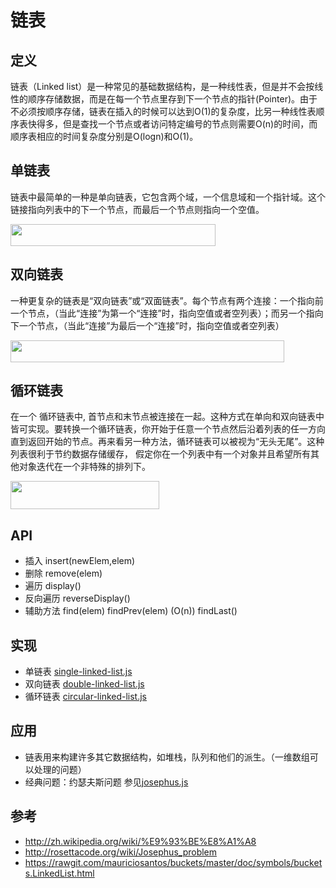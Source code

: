 链表
==========

## 定义

链表（Linked list）是一种常见的基础数据结构，是一种线性表，但是并不会按线性的顺序存储数据，而是在每一个节点里存到下一个节点的指针(Pointer)。由于不必须按顺序存储，链表在插入的时候可以达到O(1)的复杂度，比另一种线性表顺序表快得多，但是查找一个节点或者访问特定编号的节点则需要O(n)的时间，而顺序表相应的时间复杂度分别是O(logn)和O(1)。

## 单链表

链表中最简单的一种是单向链表，它包含两个域，一个信息域和一个指针域。这个链接指向列表中的下一个节点，而最后一个节点则指向一个空值。

<img src="http://upload.wikimedia.org/wikipedia/commons/thumb/6/6d/Singly-linked-list.svg/816px-Singly-linked-list.svg.png" width="328" height="35" >

## 双向链表

一种更复杂的链表是“双向链表”或“双面链表”。每个节点有两个连接：一个指向前一个节点，（当此“连接”为第一个“连接”时，指向空值或者空列表）；而另一个指向下一个节点，（当此“连接”为最后一个“连接”时，指向空值或者空列表）

<img src="http://upload.wikimedia.org/wikipedia/commons/thumb/5/5e/Doubly-linked-list.svg/1220px-Doubly-linked-list.svg.png" width="438" height="35" >



## 循环链表
在一个 循环链表中, 首节点和末节点被连接在一起。这种方式在单向和双向链表中皆可实现。要转换一个循环链表，你开始于任意一个节点然后沿着列表的任一方向直到返回开始的节点。再来看另一种方法，循环链表可以被视为“无头无尾”。这种列表很利于节约数据存储缓存， 假定你在一个列表中有一个对象并且希望所有其他对象迭代在一个非特殊的排列下。

<img src="http://upload.wikimedia.org/wikipedia/commons/thumb/d/df/Circularly-linked-list.svg/700px-Circularly-linked-list.svg.png" width="238" height="45" >



## API

- 插入 insert(newElem,elem)
- 删除 remove(elem)
- 遍历 display()
- 反向遍历 reverseDisplay()
- 辅助方法 find(elem) findPrev(elem) (O(n)) findLast()

## 实现
- 单链表 [single-linked-list.js](single-linked-list.js)
- 双向链表 [double-linked-list.js](double-linked-list.js)
- 循环链表 [circular-linked-list.js](circular-linked-list.js)

## 应用

- 链表用来构建许多其它数据结构，如堆栈，队列和他们的派生。（一维数组可以处理的问题）
- 经典问题：约瑟夫斯问题 参见[josephus.js](example/josephus.js)


## 参考
- http://zh.wikipedia.org/wiki/%E9%93%BE%E8%A1%A8
- http://rosettacode.org/wiki/Josephus_problem
- https://rawgit.com/mauriciosantos/buckets/master/doc/symbols/buckets.LinkedList.html
